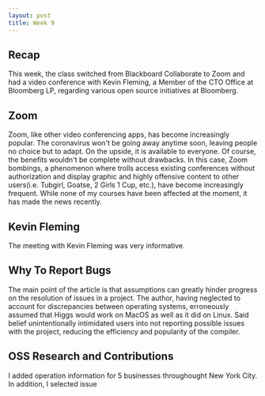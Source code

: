 ```yaml
---
layout: post
title: Week 9
---
```

## Recap
This week, the class switched from Blackboard Collaborate to Zoom and had a video conference with Kevin Fleming, a Member of the CTO Office at Bloomberg LP, regarding various open source initiatives at Bloomberg.

## Zoom
Zoom, like other video conferencing apps, has become increasingly popular. The coronavirus won't be going away anytime soon, leaving people no choice but to adapt. On the upside, it is available to everyone. Of course, the benefits wouldn't be complete without drawbacks. In this case, Zoom bombings, a phenomenon where trolls access existing conferences without authorization and display graphic and highly offensive content to other users(i.e. Tubgirl, Goatse, 2 Girls 1 Cup, etc.), have become increasingly frequent. While none of my courses have been affected at the moment, it has made the news recently.

## Kevin Fleming 
The meeting with Kevin Fleming was very informative.

## Why To Report Bugs
The main point of the article is that assumptions can greatly hinder progress on the resolution of issues in a project. The author, having neglected to account for discrepancies between operating systems, erroneously assumed that Higgs would work on MacOS as well as it did on Linux. Said belief unintentionally intimidated users into not reporting possible issues with the project, reducing the efficiency and popularity of the compiler.

## OSS Research and Contributions
I added operation information for 5 businesses throughought New York City. In addition, I selected issue 
